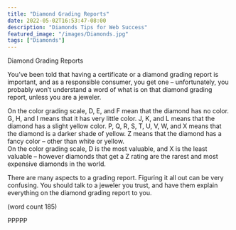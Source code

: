 ```yaml
---
title: "Diamond Grading Reports"
date: 2022-05-02T16:53:47-08:00
description: "Diamonds Tips for Web Success"
featured_image: "/images/Diamonds.jpg"
tags: ["Diamonds"]
---
```


Diamond Grading Reports

You’ve been told that having a certificate or 
a diamond grading report is important, and 
as a responsible consumer, you get one – 
unfortunately, you probably won’t understand 
a word of what is on that diamond grading 
report, unless you are a jeweler.

On the color grading scale, D, E, and F 
mean that the diamond has no color. G, H, 
and I means that it has very little color. J, K, 
and L means that the diamond has a slight 
yellow color. P, Q, R, S, T, U, V, W, and X 
means that the diamond is a darker shade 
of yellow. Z means that the diamond has a
 fancy color – other than white or yellow.  
On the color grading scale, D is the most 
valuable, and X is the least valuable – 
however diamonds that get a Z rating are
 the rarest and most expensive diamonds 
in the world.

There are many aspects to a grading report. 
Figuring it all out can be very confusing. You 
should talk to a jeweler you trust, and have 
them explain everything on the diamond 
grading report to you. 

(word count 185)

PPPPP

